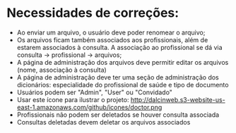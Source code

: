 # Necessidades de correções:

* Ao enviar um arquivo, o usuário deve poder renomear o arquivo;
* Os arquivos ficam também associados aos profissionais, além de estarem associados à consulta. A associação ao profissional se dá via consulta -> profissional -> arquivos;
* A página de administração dos arquivos deve permitir editar os arquivos (nome, associação à consulta)
* A página de administração deve ter uma seção de administração dos dicionários: especialidade do profissional de saúde e tipo de documento
* Usuários podem ser "Admin", "User" ou "Convidado"
* Usar este ícone para ilustrar o projeto: http://dalcinweb.s3-website-us-east-1.amazonaws.com/github/icones/doctor.png
* Profissionais não podem ser deletados se houver consulta associada
* Consultas deletadas devem deletar os arquivos associados
